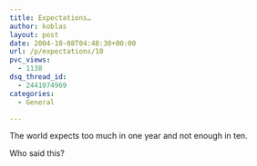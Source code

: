 ```yaml
---
title: Expectations…
author: koblas
layout: post
date: 2004-10-08T04:48:30+00:00
url: /p/expectations/10
pvc_views:
  - 1138
dsq_thread_id:
  - 2441074969
categories:
  - General

---
```

The world expects too much in one year and not enough in ten.

Who said this?